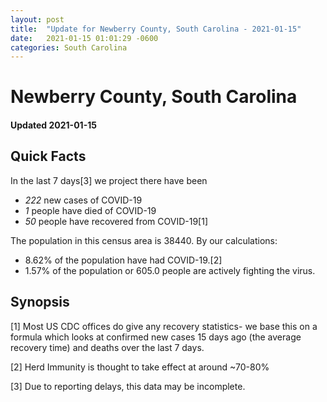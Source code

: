 ```yaml
---
layout: post
title:  "Update for Newberry County, South Carolina - 2021-01-15"
date:   2021-01-15 01:01:29 -0600
categories: South Carolina
---
```


# Newberry County, South Carolina
#### Updated 2021-01-15

## Quick Facts

In the last 7 days[3] we project there have been
- *222* new cases of COVID-19
- *1* people have died of COVID-19
- *50* people have recovered from COVID-19[1]

The population in this census area is 38440. By our calculations:
- 8.62% of the population have had COVID-19.[2]
- 1.57% of the population or 605.0 people are actively fighting the virus.

## Synopsis




[1] Most US CDC offices do give any recovery statistics- we base this on a formula which looks at confirmed new cases
15 days ago (the average recovery time) and deaths over the last 7 days.

[2] Herd Immunity is thought to take effect at around ~70-80%

[3] Due to reporting delays, this data may be incomplete.
 
    